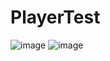 # PlayerTest
![image](https://github.com/wangxiaocan/PlayerTest/raw/master/PlayerTest/0846CAA8FBC1D7EF520398982F3235D4.png)
![image](https://github.com/wangxiaocan/PlayerTest/raw/master/PlayerTest/9A2AB0559EBB65143CF96ED7036253B9.png)
